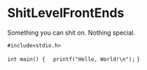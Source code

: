 # ShitLevelFrontEnds
Something you can shit on. Nothing special.

`#include<stdio.h>`

`int main() {`
`  printf("Hello, World!\n");`
`}`
